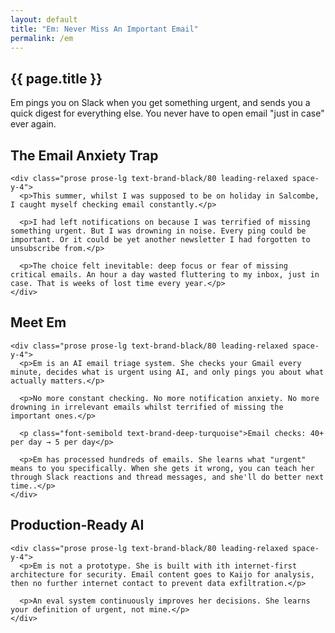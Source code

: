 ```yaml
---
layout: default
title: "Em: Never Miss An Important Email"
permalink: /em
---
```


<!-- Hero Section -->
<section class="pt-20 pb-12 bg-white">
  <div class="max-w-4xl mx-auto px-6 text-center">
    <h1 class="text-4xl md:text-5xl lg:text-6xl font-heading font-bold mb-6 leading-tight text-brand-black">{{ page.title }}</h1>
    <p class="text-xl md:text-2xl text-brand-black/70 leading-relaxed">Em pings you on Slack when you get something urgent, and sends you a quick digest for everything else. You never have to open email "just in case" ever again.</p>
  </div>
</section>

<!-- Main Content -->
<div class="max-w-4xl mx-auto px-6 pb-12">

  <!-- CTA -->
  <div class="mb-12 bg-brand-deep-turquoise rounded-lg p-8 text-white">
    <div class="rm-area-embed-em"></div>
  </div>

  <!-- The Problem -->
  <div class="mb-12">
    <h2 class="text-3xl font-heading font-bold mb-6 text-brand-black">The Email Anxiety Trap</h2>

    <div class="prose prose-lg text-brand-black/80 leading-relaxed space-y-4">
      <p>This summer, whilst I was supposed to be on holiday in Salcombe, I caught myself checking email constantly.</p>

      <p>I had left notifications on because I was terrified of missing something urgent. But I was drowning in noise. Every ping could be important. Or it could be yet another newsletter I had forgotten to unsubscribe from.</p>

      <p>The choice felt inevitable: deep focus or fear of missing critical emails. An hour a day wasted fluttering to my inbox, just in case. That is weeks of lost time every year.</p>
    </div>
  </div>

  <!-- The Solution -->
  <div class="mb-12 bg-brand-white rounded-lg p-8 border border-brand-light-blue/20">
    <h2 class="text-3xl font-heading font-bold mb-6 text-brand-black">Meet Em</h2>

    <div class="prose prose-lg text-brand-black/80 leading-relaxed space-y-4">
      <p>Em is an AI email triage system. She checks your Gmail every minute, decides what is urgent using AI, and only pings you about what actually matters.</p>

      <p>No more constant checking. No more notification anxiety. No more drowning in irrelevant emails whilst terrified of missing the important ones.</p>

      <p class="font-semibold text-brand-deep-turquoise">Email checks: 40+ per day → 5 per day</p>

      <p>Em has processed hundreds of emails. She learns what "urgent" means to you specifically. When she gets it wrong, you can teach her through Slack reactions and thread messages, and she'll do better next time..</p>
    </div>
  </div>

  <!-- How It Works -->
  <div class="mb-12">
    <h2 class="text-3xl font-heading font-bold mb-6 text-brand-black">Production-Ready AI</h2>

    <div class="prose prose-lg text-brand-black/80 leading-relaxed space-y-4">
      <p>Em is not a prototype. She is built with ith internet-first architecture for security. Email content goes to Kaijo for analysis, then no further internet contact to prevent data exfiltration.</p>

      <p>An eval system continuously improves her decisions. She learns your definition of urgent, not mine.</p>
    </div>
  </div>

  <div class="rm-area-embed-question"></div>
</div>

